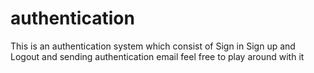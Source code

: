 # authentication

This is an authentication system which consist of Sign in Sign up and Logout 
and sending authentication email
feel free to play around with it

